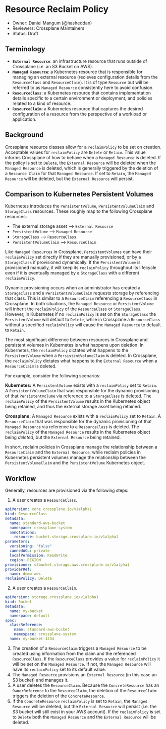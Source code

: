 # Resource Reclaim Policy
* Owner: Daniel Mangum (@hasheddan)
* Reviewers: Crossplane Maintainers
* Status: Draft

## Terminology

* **`External Resource`**: an infrastructure resource that runs outside of Crossplane (i.e. an S3 Bucket on AWS).
* **`Managed Resource`**: a Kubernetes resource that is responsible for managing an external resource (recieves configuration details from the `ResourceClass` and `ResourceClaim`). It is of type `Resource` but will be referred to as `Managed Resource` consistently here to avoid confusion.
* **`ResourceClass`**: a Kubernetes resource that contains implementation details specific to a certain environment or deployment, and policies related to a kind of resource.
* **`ResourceClaim`**: a Kubernetes resource that captures the desired configuration of a resource from the perspective of a workload or application.

## Background

Crossplane resource classes allow for a `reclaimPolicy` to be set on creation. Acceptable values for `reclaimPolicy` are `Delete` or `Retain`. This value informs Crossplane of how to behave when a `Managed Resource` is deleted. If the policy is set to `Delete`, the `External Resource` will be deleted when the `Managed Resource` is deleted, which is generally triggered by the deletion of a `Resource Claim` for that `Managed Resource`. If set to `Retain`, the `Managed Resource` will be deleted, but the `External Resource` will persist.

## Comparison to Kubernetes Persistent Volumes

Kubernetes introduces the `PersistentVolume`, `PersistentVolumeClaim` and `StorageClass` resources. These roughly map to the following Crossplane resources:

* The external storage asset --> `External Resource`
* `PersistentVolume` --> `Managed Resource`
* `StorageClass` --> `ResourceClass`
* `PersistentVolumeClaim` --> `ResourceClaim`

Like `Managed Resources` in Crossplane, `PersistentVolumes` can have their `reclaimPolicy` set directly if they are manually provisioned, or by a `StorageClass` if provisioned dynamically. If the `PersistentVolume` is provisioned manually, it will keep its `reclaimPolicy` throughout its lifecycle even if it is eventually managed by a `StorageClass` with a different `reclaimPolicy`.

Dynamic provisioning occurs when an administrator has created a `StorageClass` and a `PersistentVolumeClaim` requests storage by referencing that class. This is similar to a `ResourceClaim` referencing a `ResourceClass` in Crossplane. In both situations, the `Managed Resource` or `PersistentVolume` will inherit the `reclaimPolicy` of the `ResourceClass` or `StorageClass`. However, in Kubernetes if no `reclaimPolicy` is set on the `StorageClass` the `PersistentVolume` will default to `Delete`, while in Crossplane a `ResourceClass` without a specified `reclaimPolicy` will cause the `Managed Resource` to default to `Retain`.

The most significant difference between resources in Crossplane and persistent volumes in Kubernetes is what happens upon deletion. In Kubernetes, the `reclaimPolicy` dictates what happens to the `PersistentVolume` when a `PersistentVolumeClaim` is deleted. In Crossplane, the `reclaimPolicy` dictates what happens to the `External Resource` when a `ResourceClaim` is deleted.

For example, consider the following scenarios:

**Kubernetes:** A `PersistentVolume` exists with a `reclaimPolicy` set to `Retain`. A `PersistentVolumeClaim` that was responsible for the dynamic provisioning of that `PersistentVolume` via reference to a `StorageClass` is deleted. The `reclaimPolicy` of the `PersistentVolume` results in the Kubernetes object being retained, and thus the external storage asset being retained.

**Crossplane:** A `Managed Resource` exists with a `reclaimPolicy` set to `Retain`. A `ResourceClaim` that was responsible for the dynamic provisioning of that `Managed Resource` via reference to a `ResourceClass` is deleted. The `reclaimPolicy` of the `Managed Resource` results in the Kubernetes object being *deleted*, but the `External Resource` being retained.

In short, reclaim policies in Crossplane manage the relationship between a `ResourceClaim` and the `External Resource`, while reclaim policies in Kubernetes persistent volumes manage the relationship between the `PersistentVolumeClaim` and the `PersistentVolume` Kubernetes object.

## Workflow

Generally, resources are provisioned via the following steps:

1. A user creates a `ResourceClass`.

```yaml
apiVersion: core.crossplane.io/v1alpha1
kind: ResourceClass
metadata:
  name: standard-aws-bucket
  namespace: crossplane-system
  annotations:
    resource: bucket.storage.crossplane.io/v1alpha1
parameters:
  versioning: "false"
  cannedACL: private
  localPermission: ReadWrite
  region: REGION
provisioner: s3bucket.storage.aws.crossplane.io/v1alpha1
providerRef:
  name: demo-aws
reclaimPolicy: Delete
```

2. A user creates a `ResourceClaim`.

```yaml
apiVersion: storage.crossplane.io/v1alpha1
kind: Bucket
metadata:
  name: my-bucket
  namespace: default
spec:
  classReference:
    name: standard-aws-bucket
    namespace: crossplane-system
  name: my-bucket-1234
```

3. The creation of a `ResourceClaim` triggers a `Managed Resource` to be created using information from the claim and the referenced `ResourceClass`. If the `ResourceClass` provides a value for `reclaimPolicy` it will be set on the `Managed Resource`. If not, the `Managed Resource` will have its `reclaimPolicy` set to its default value.
4. The `Managed Resource` provisions an `External Resource` (in this case an S3 bucket) and manages it.
5. A user deletes the `ResourceClaim`. Because the `ConcreteResource` has an `OwnerReference` to the `ResourceClaim`, the deletion of the `ResourceClaim` triggers the deletion of the `ConcreteResource`.
6. If the `ConcreteResource` `reclaimPolicy` is set to `Retain`, the `Managed Resource` will be deleted, but the `External Resource` will persist (i.e. the S3 bucket will still exist in your AWS account). If the `reclaimPolicy` is set to `Delete` both the `Managed Resource` and the `External Resource` will be deleted.

